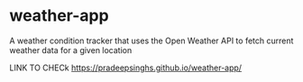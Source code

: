 # weather-app
 A weather condition tracker that uses the Open Weather API to fetch current weather data for a given location

 LINK TO CHECk 
 https://pradeepsinghs.github.io/weather-app/
